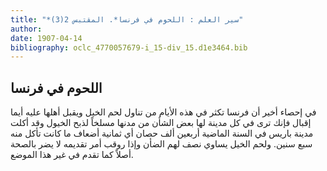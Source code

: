 ```yaml
---
title: "*سير العلم : اللحوم في فرنسا*. المقتبس 2(3)"
author: 
date: 1907-04-14
bibliography: oclc_4770057679-i_15-div_15.d1e3464.bib
---
```




##  اللحوم في فرنسا 


 في إحصاء أخير أن فرنسا تكثر في هذه الأيام من تناول لحم الخيل ويقبل أهلها عليه أيما إقبال فإنك ترى في كل مدينة لها بعض الشأن من مدنها   مسلخاً لذبح الخيول وقد أكلت مدينة باريس في السنة الماضية  أربعين  ألف  حصان أي  ثمانية  أضعاف ما كانت تأكل منه  سبع  سنين. ولحم الخيل يساوي نصف لهم الضأن وإذا روقب أمر تقديمه لا يضر بالصحة أصلاً كما تقدم في غير هذا الموضع. 
